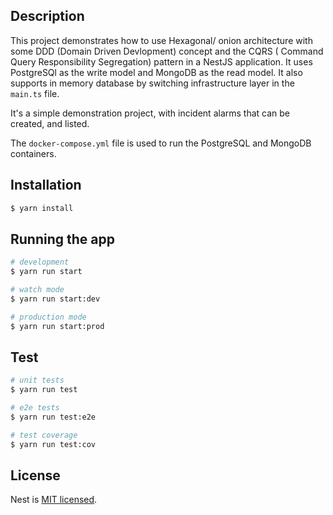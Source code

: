 ## Description
This project demonstrates how to use Hexagonal/ onion architecture with some DDD (Domain Driven Devlopment) concept and the CQRS ( Command Query Responsibility Segregation) pattern in a NestJS application.
It uses PostgreSQl as the write model and MongoDB as the read model.
It also supports in memory database by switching infrastructure layer in the `main.ts` file.

It's a simple demonstration project, with incident alarms that can be created, and listed.

The `docker-compose.yml` file is used to run the PostgreSQL and MongoDB containers.


## Installation

```bash
$ yarn install
```

## Running the app

```bash
# development
$ yarn run start

# watch mode
$ yarn run start:dev

# production mode
$ yarn run start:prod
```

## Test

```bash
# unit tests
$ yarn run test

# e2e tests
$ yarn run test:e2e

# test coverage
$ yarn run test:cov
```

## License

Nest is [MIT licensed](LICENSE).
